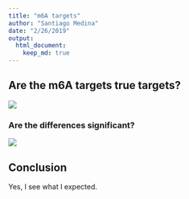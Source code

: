 ```yaml
---
title: "m6A targets"
author: "Santiago Medina"
date: "2/26/2019"
output: 
  html_document:
    keep_md: true
---
```



## Are the m6A targets true targets?





![](./figures/comparison-1.png)<!-- -->

### Are the differences significant?

![](./figures/effects-1.png)<!-- -->


## Conclusion

Yes, I see what I expected.
